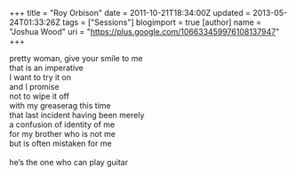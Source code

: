 +++
title = "Roy Orbison"
date = 2011-10-21T18:34:00Z
updated = 2013-05-24T01:33:26Z
tags = ["Sessions"]
blogimport = true 
[author]
	name = "Joshua Wood"
	uri = "https://plus.google.com/106633459976108137947"
+++

pretty woman, give your smile to me<br/>that is an imperative<br/>I want to try it on<br/>and I promise<br/>not to wipe it off<br/>with my greaserag this time<br/>that last incident having been merely<br/>a confusion of identity of me<br/>for my brother who is not me<br/>but is often mistaken for me<br/><br/>he’s the one who can play guitar<br/><br/>&nbsp;

